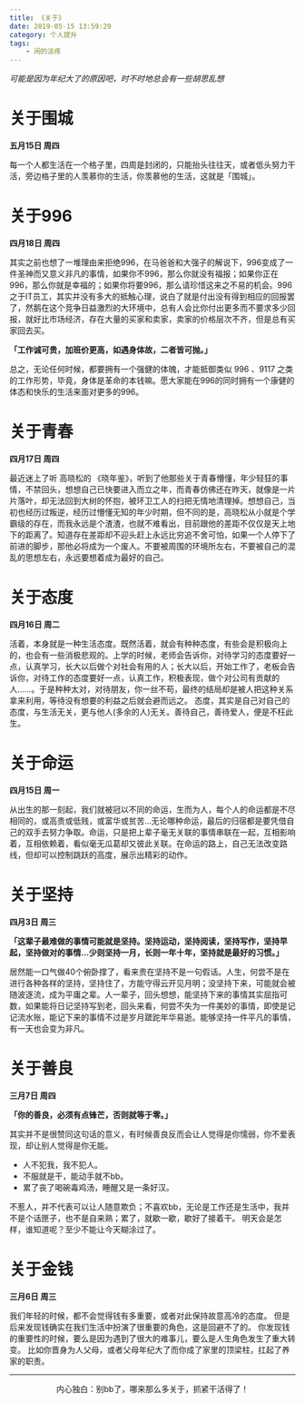 ```yaml
---
title: 《关于》
date: 2019-05-15 13:59:29
category: 个人提升
tags: 
    - 闲的淡疼
---
```


*可能是因为年纪大了的原因吧，时不时地总会有一些胡思乱想*

# 关于围城

**五月15日 周四**

每一个人都生活在一个格子里，四周是封闭的，只能抬头往往天，或者低头努力干活，旁边格子里的人羡慕你的生活，你羡慕他的生活，这就是「围城」。

# 关于996

**四月18日 周四**

其实之前也想了一堆理由来拒绝996，在马爸爸和大强子的解说下，996变成了一件圣神而又意义非凡的事情，如果你不996，那么你就没有福报；如果你正在996，那么你就是幸福的；如果你将要996，那么请珍惜这来之不易的机会。996之于IT员工，其实并没有多大的抵触心理，说白了就是付出没有得到相应的回报罢了，然鹅在这个竞争日益激烈的大环境中，总有人会比你付出更多而不要求多少回报，就好比市场经济，存在大量的买家和卖家，卖家的价格层次不齐，但是总有买家回去买。

**「工作诚可贵，加班价更高，如遇身体故，二者皆可抛。」**

总之，无论任何时候，都要拥有一个强健的体魄，才能抵御类似 996 、9117 之类的工作形势，毕竟，身体是革命的本钱嘛。愿大家能在996的同时拥有一个康健的体态和快乐的生活来面对更多的996。
# 关于青春

**四月17日 周四**

最近迷上了听 高晓松的 《晓年鉴》，听到了他那些关于青春懵懂，年少轻狂的事情，不禁回头，想想自己已快要进入而立之年，而青春仿佛还在昨天，就像是一片片落叶，却无法回到大树的怀抱，被环卫工人的扫把无情地清理掉。想想自己，当初也经历过叛逆，经历过懵懂无知的年少时期，但不同的是，高晓松从小就是个学霸级的存在，而我永远是个渣渣，也就不难看出，目前跟他的差距不仅仅是天上地下的距离了。知道存在差距却不迎头赶上永远比穷追不舍可怕，如果一个人停下了前进的脚步，那他必将成为一个废人。不要被周围的环境所左右，不要被自己的混乱的思想左右，永远要想着成为最好的自己。

# 关于态度

**四月16日 周二**

活着，本身就是一种生活态度。既然活着，就会有种种态度，有些会是积极向上的，也会有一些消极悲观的。上学的时候，老师会告诉你，对待学习的态度要好一点，认真学习，长大以后做个对社会有用的人；长大以后，开始工作了，老板会告诉你，对待工作的态度要好一点，认真工作，积极表现，做个对公司有贡献的人……。于是种种太对，对待朋友，你一丝不苟，最终的结局却是被人把这种关系拿来利用，等待没有想要的利益之后就会避而远之。
态度，其实是自己对自己的态度，与生活无关，更与他人(多余的人)无关。善待自己，善待爱人，便是不枉此生。

# 关于命运

**四月15日 周一**

从出生的那一刻起，我们就被冠以不同的命运，生而为人，每个人的命运都是不尽相同的，或高贵或低贱，或富华或贫苦…无论哪种命运，最后的归宿都是要凭借自己的双手去努力争取。命运，只是把上辈子毫无关联的事情串联在一起，互相影响着，互相依赖着，看似毫无瓜葛却又彼此关联。在命运的路上，自己无法改变路线，但却可以控制跳跃的高度，展示出精彩的动作。

# 关于坚持

**四月3日 周三**

**「这辈子最难做的事情可能就是坚持。坚持运动，坚持阅读，坚持写作，坚持早起，坚持做对的事情...少则坚持一月，长则一年十年，坚持就是最好的习惯。」**

居然能一口气做40个俯卧撑了，看来贵在坚持不是一句假话。人生，何尝不是在进行各种各样的坚持，坚持住了，方能守得云开见月明；没坚持下来，可能就会被随波逐流，成为平庸之辈。人一辈子，回头想想，能坚持下来的事情其实屈指可数，如果能将日记坚持写到老，回头来看，何尝不失为一件美妙的事情，即使是记记流水账，能记下来的事情不过是岁月蹉跎年华易逝。能够坚持一件平凡的事情，有一天也会变为非凡。

# 关于善良

**三月7日 周四**

**「你的善良，必须有点锋芒，否则就等于零。」**

其实并不是很赞同这句话的意义，有时候善良反而会让人觉得是你懦弱，你不爱表现，却让别人觉得是你无能。
* 人不犯我，我不犯人。
* 不服就是干，能动手就不bb。
* 累了丧了喝碗毒鸡汤，睡醒又是一条好汉。

不惹人，并不代表可以让人随意欺负；不喜欢bb，无论是工作还是生活中，我并不是个话匣子，也不是自来熟；累了，就歇一歇，歇好了接着干。
明天会是怎样，谁知道呢？至少不能让今天糊涂过了。

# 关于金钱

**三月6日 周三**

我们年轻的时候，都不会觉得钱有多重要，或者对此保持故意高冷的态度。
但是后来发现钱确实在我们生活中扮演了很重要的角色，这是回避不了的。
你发现钱的重要性的时候，要么是因为遇到了很大的难事儿，要么是人生角色发生了重大转变。
比如你晋身为人父母，或者父母年纪大了而你成了家里的顶梁柱，扛起了养家的职责。

---
<center>内心独白：别bb了，哪来那么多关于，抓紧干活得了！</center>

